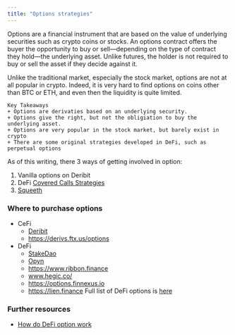 ```yaml
---
title: "Options strategies"
---
```


Options are a financial instrument that are based on the value of underlying securities such as crypto coins or stocks. 
An options contract offers the buyer the opportunity to buy or sell—depending on the type of contract they hold—the underlying asset. 
Unlike futures, the holder is not required to buy or sell the asset if they decide against it.

Unlike the traditional market, especially the stock market, options are not at all popular in crypto.
Indeed, it is very hard to find options on coins other than BTC or ETH, and even then the liquidity is quite limited.

```
Key Takeaways
+ Options are derivaties based on an underlying security.
+ Options give the right, but not the obligiation to buy the underlying asset.
+ Options are very popular in the stock market, but barely exist in crypto
+ There are some original strategies developed in DeFi, such as perpetual options
```

As of this writing, there 3 ways of getting involved in option:
1. Vanilla options on Deribit
2. DeFi [Covered Calls Strategies](notes/Passive%20Income/Covered%20Calls%20Strategies.md)
3. [Squeeth](notes/Passive%20Income/Squeeth.md)


### Where to purchase options
+ CeFi
	+ [Deribit](notes/Passive%20Income/Deribit.md)
	+ https://derivs.ftx.us/options
+ DeFi
	+ [StakeDao](notes/Passive%20Income/StakeDao.md)
	+ [Opyn](notes/Passive%20Income/Opyn.md)
	+ https://www.ribbon.finance
	+ www.hegic.co/
	+ https://options.finnexus.io
	+ https://lien.finance
Full list of DeFi options is [here](https://defillama.com/protocols/Options)

### Further resources
+ [How do DeFi option work](https://academy.stakedao.org/how-do-options-work-in-defi/)